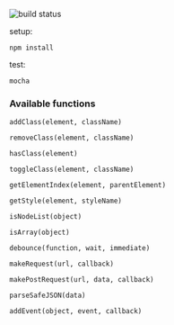 ![build status](https://travis-ci.org/elisiondesign/helpers-library.svg?branch=master)

setup:

`npm install`

test:

`mocha`

### Available functions

`addClass(element, className)`

`removeClass(element, className)`

`hasClass(element)`

`toggleClass(element, className)`

`getElementIndex(element, parentElement)`

`getStyle(element, styleName)`

`isNodeList(object)`

`isArray(object)`

`debounce(function, wait, immediate)`

`makeRequest(url, callback)`

`makePostRequest(url, data, callback)`

`parseSafeJSON(data)`

`addEvent(object, event, callback)`
